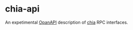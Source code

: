 # chia-api

An expetimental [OpanAPI](https://www.openapis.org/) description of [chia](https://github.com/Chia-Network/chia-blockchain) RPC interfaces.
